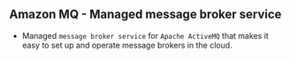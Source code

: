 ## Amazon MQ - Managed message broker service

- Managed `message broker service` for `Apache ActiveMQ` that makes it easy to set up and operate message brokers in the cloud.

